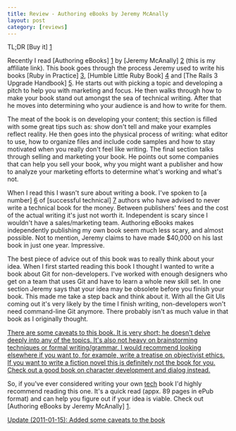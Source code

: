 ```yaml
---
title: Review - Authoring eBooks by Jeremy McAnally
layout: post
category: [reviews]
---
```


TL;DR [Buy it] [1]

Recently I read [Authoring eBooks] [1] by [Jeremy McAnally] [2] (this is my affiliate link). This book goes through the process Jeremy used to write his books [Ruby in Practice] [3], [Humble Little Ruby Book] [4] and [The Rails 3 Upgrade Handbook] [5]. He starts out with picking a topic and developing a pitch to help you with marketing and focus. He then walks through how to make your book stand out amongst the sea of technical writing. After that he moves into determining who your audience is and how to write for them.

The meat of the book is on developing your content; this section is filled with some great tips such as: show don't tell and make your examples reflect reality. He then goes into the physical process of writing: what editor to use, how to organize files and include code samples and how to stay motivated when you really don't feel like writing. The final section talks through selling and marketing your book. He points out some companies that can help you sell your book, why you might want a publisher and how to analyze your marketing efforts to determine what's working and what's not.

When I read this I wasn't sure about writing a book. I've spoken to [a number] [6] of [successful technical] [7] authors who have advised to never write a technical book for the money. Between publishers' fees and the cost of the actual writing it's just not worth it. Independent is scary since I wouldn't have a sales/marketing team. Authoring eBooks makes independently publishing my own book seem much less scary, and almost possible. Not to mention, Jeremy claims to have made $40,000 on his last book in just one year. Impressive.

The best piece of advice out of this book was to really think about your idea. When I first started reading this book I thought I wanted to write a book about Git for non-developers. I've worked with enough designers who get on a team that uses Git and have to learn a whole new skill set. In one section Jeremy says that your idea may be obsolete before you finish your book. This made me take a step back and think about it. With all the Git UIs coming out it's very likely by the time I finish writing, non-developers won't need command-line Git anymore. There probably isn't as much value in that book as I originally thought.

<ins datetime="2011-01-15">
  There are some caveats to this book. It is very short; he doesn't delve deeply into any of the topics. It's also not heavy on brainstorming techniques or formal writing/grammar. I would recommend looking elsewhere if you want to, for example, write a treatise on objectivist ethics. If you want to write a fiction novel this is definitely not the book for you. Check out a good book on character development and dialog instead.
</ins>

So, if you've ever considered writing your own <ins datetime="2011-01-15">tech</ins> book I'd highly recommend reading this one. It's a quick read (appx. 89 pages in ePub format) and can help you figure out if your idea is viable. Check out [Authoring eBooks by Jeremy McAnally] [1].

[1]: https://www.e-junkie.com/ecom/gb.php?cl=148240&c=ib&aff=148878
[2]: http://www.jeremymcanally.com/
[3]: http://www.manning.com/mcanally/
[4]: http://www.humblelittlerubybook.com/
[5]: http://www.railsupgradehandbook.com/
[6]: http://meyerweb.com/
[7]: http://obiefernandez.com/

<ins datetime="2011-01-15">Update (2011-01-15): Added some caveats to the book</ins>

